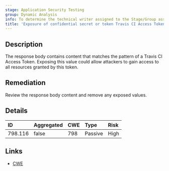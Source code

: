 ```yaml
---
stage: Application Security Testing
group: Dynamic Analysis
info: To determine the technical writer assigned to the Stage/Group associated with this page, see https://handbook.gitlab.com/handbook/product/ux/technical-writing/#assignments
title: 'Exposure of confidential secret or token Travis CI Access Token'
---
```


## Description

The response body contains content that matches the pattern of a Travis CI Access Token.
Exposing this value could allow attackers to gain access to all resources granted by this token.

## Remediation

Review the response body content and remove any exposed values.

## Details

| ID | Aggregated | CWE | Type | Risk |
|:---|:-----------|:----|:-----|:-----|
| 798.116 | false | 798 | Passive | High |

## Links

- [CWE](https://cwe.mitre.org/data/definitions/798.html)

